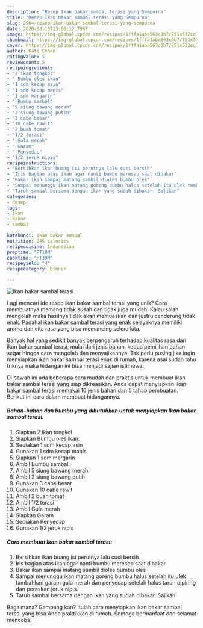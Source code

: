 ```yaml
---
description: "Resep Ikan bakar sambal terasi yang Sempurna"
title: "Resep Ikan bakar sambal terasi yang Sempurna"
slug: 2964-resep-ikan-bakar-sambal-terasi-yang-sempurna
date: 2020-08-16T13:00:12.796Z
image: https://img-global.cpcdn.com/recipes/1fffa1aba563c0b7/751x532cq70/ikan-bakar-sambal-terasi-foto-resep-utama.jpg
thumbnail: https://img-global.cpcdn.com/recipes/1fffa1aba563c0b7/751x532cq70/ikan-bakar-sambal-terasi-foto-resep-utama.jpg
cover: https://img-global.cpcdn.com/recipes/1fffa1aba563c0b7/751x532cq70/ikan-bakar-sambal-terasi-foto-resep-utama.jpg
author: Kate Cohen
ratingvalue: 5
reviewcount: 5
recipeingredient:
- "2 ikan tongkol"
- " Bumbu oles ikan"
- "1 sdm kecap asin"
- "1 sdm kecap manis"
- "1 sdm margarin"
- " Bumbu sambal"
- "5 siung bawang merah"
- "2 siung bawang putih"
- "3 cabe besar"
- "10 cabe rawit"
- "2 buah tomat"
- "1/2 terasi"
- " Gula merah"
- " Garam"
- " Penyedap"
- "1/2 jeruk nipis"
recipeinstructions:
- "Bersihkan ikan buang isi perutnya lalu cuci bersih"
- "Iris bagian atas ikan agar nanti bumbu meresep saat dibakar"
- "Bakar ikan sampai matang sambil dioles bumbu oles"
- "Sampai menunggu ikan matang goreng bumbu halus setelah itu ulek tambahkan garam gula merah dan penyedap setelah halus taruh dipiring dan peraskan jeruk nipis."
- "Taruh sambal bersama dengan ikan yang sudah dibakar. Sajikan"
categories:
- Resep
tags:
- ikan
- bakar
- sambal

katakunci: ikan bakar sambal 
nutrition: 245 calories
recipecuisine: Indonesian
preptime: "PT10M"
cooktime: "PT39M"
recipeyield: "4"
recipecategory: Dinner

---
```



![Ikan bakar sambal terasi](https://img-global.cpcdn.com/recipes/1fffa1aba563c0b7/751x532cq70/ikan-bakar-sambal-terasi-foto-resep-utama.jpg)

Lagi mencari ide resep ikan bakar sambal terasi yang unik? Cara membuatnya memang tidak susah dan tidak juga mudah. Kalau salah mengolah maka hasilnya tidak akan memuaskan dan justru cenderung tidak enak. Padahal ikan bakar sambal terasi yang enak selayaknya memiliki aroma dan cita rasa yang bisa memancing selera kita.



Banyak hal yang sedikit banyak berpengaruh terhadap kualitas rasa dari ikan bakar sambal terasi, mulai dari jenis bahan, kedua pemilihan bahan segar hingga cara mengolah dan menyajikannya. Tak perlu pusing jika ingin menyiapkan ikan bakar sambal terasi enak di rumah, karena asal sudah tahu triknya maka hidangan ini bisa menjadi sajian istimewa.


Di bawah ini ada beberapa cara mudah dan praktis untuk membuat ikan bakar sambal terasi yang siap dikreasikan. Anda dapat menyiapkan Ikan bakar sambal terasi memakai 16 jenis bahan dan 5 tahap pembuatan. Berikut ini cara dalam membuat hidangannya.

<!--inarticleads1-->

##### Bahan-bahan dan bumbu yang dibutuhkan untuk menyiapkan Ikan bakar sambal terasi:

1. Siapkan 2 ikan tongkol
1. Siapkan  Bumbu oles ikan:
1. Sediakan 1 sdm kecap asin
1. Gunakan 1 sdm kecap manis
1. Siapkan 1 sdm margarin
1. Ambil  Bumbu sambal:
1. Ambil 5 siung bawang merah
1. Ambil 2 siung bawang putih
1. Gunakan 3 cabe besar
1. Gunakan 10 cabe rawit
1. Ambil 2 buah tomat
1. Ambil 1/2 terasi
1. Ambil  Gula merah
1. Siapkan  Garam
1. Sediakan  Penyedap
1. Gunakan 1/2 jeruk nipis




<!--inarticleads2-->

##### Cara membuat Ikan bakar sambal terasi:

1. Bersihkan ikan buang isi perutnya lalu cuci bersih
1. Iris bagian atas ikan agar nanti bumbu meresep saat dibakar
1. Bakar ikan sampai matang sambil dioles bumbu oles
1. Sampai menunggu ikan matang goreng bumbu halus setelah itu ulek tambahkan garam gula merah dan penyedap setelah halus taruh dipiring dan peraskan jeruk nipis.
1. Taruh sambal bersama dengan ikan yang sudah dibakar. Sajikan




Bagaimana? Gampang kan? Itulah cara menyiapkan ikan bakar sambal terasi yang bisa Anda praktikkan di rumah. Semoga bermanfaat dan selamat mencoba!
